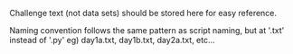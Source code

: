 Challenge text (not data sets) should be stored here for easy reference.

Naming convention follows the same pattern as script naming, but at '.txt' instead of '.py'
eg) day1a.txt, day1b.txt, day2a.txt, etc...